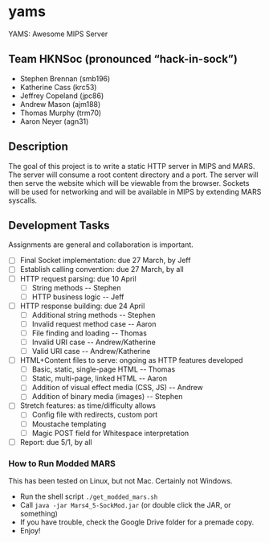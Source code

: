 # yams
YAMS: Awesome MIPS Server

## Team HKNSoc (pronounced “hack-in-sock”)
  - Stephen Brennan (smb196)
  - Katherine Cass (krc53)
  - Jeffrey Copeland (jpc86)
  - Andrew Mason (ajm188)
  - Thomas Murphy (trm70)
  - Aaron Neyer (agn31)

## Description
The goal of this project is to write a static HTTP server in MIPS and MARS. The server will consume a root content directory and a port. The server will then serve the website which will be viewable from the browser. Sockets will be used for networking and will be available in MIPS by extending MARS syscalls.

## Development Tasks
Assignments are general and collaboration is important.
  - [ ] Final Socket implementation: due 27 March, by Jeff
  - [ ] Establish calling convention: due 27 March, by all
  - [ ] HTTP request parsing: due 10 April
    - [ ] String methods -- Stephen
    - [ ] HTTP business logic -- Jeff
  - [ ] HTTP response building: due 24 April
    - [ ] Additional string methods -- Stephen
    - [ ] Invalid request method case -- Aaron
    - [ ] File finding and loading -- Thomas
    - [ ] Invalid URI case -- Andrew/Katherine
    - [ ] Valid URI case -- Andrew/Katherine
  - [ ] HTML+Content files to serve: ongoing as HTTP features developed
    - [ ] Basic, static, single-page HTML -- Thomas
    - [ ] Static, multi-page, linked HTML -- Aaron
    - [ ] Addition of visual effect media (CSS, JS) -- Andrew
    - [ ] Addition of binary media (images) -- Stephen
  - [ ] Stretch features: as time/difficulty allows
    - [ ] Config file with redirects, custom port
    - [ ] Moustache templating
    - [ ] Magic POST field for Whitespace interpretation
  - [ ] Report: due 5/1, by all

### How to Run Modded MARS
This has been tested on Linux, but not Mac.  Certainly not Windows.
  - Run the shell script `./get_modded_mars.sh`
  - Call `java -jar Mars4_5-SockMod.jar` (or double click the JAR, or something)
  - If you have trouble, check the Google Drive folder for a premade copy.
  - Enjoy!
